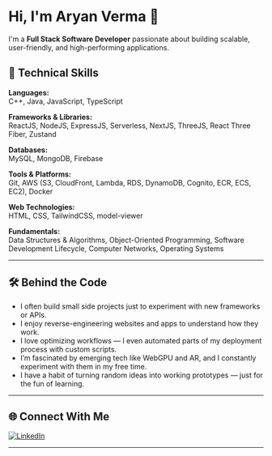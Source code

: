 # Hi, I'm Aryan Verma 👋

I'm a **Full Stack Software Developer** passionate about building scalable, user-friendly, and high-performing applications.

## 🚀 Technical Skills

**Languages:**  
C++, Java, JavaScript, TypeScript

**Frameworks & Libraries:**  
ReactJS, NodeJS, ExpressJS, Serverless, NextJS, ThreeJS, React Three Fiber, Zustand

**Databases:**  
MySQL, MongoDB, Firebase

**Tools & Platforms:**  
Git, AWS (S3, CloudFront, Lambda, RDS, DynamoDB, Cognito, ECR, ECS, EC2), Docker

**Web Technologies:**  
HTML, CSS, TailwindCSS, model-viewer

**Fundamentals:**  
Data Structures & Algorithms, Object-Oriented Programming, Software Development Lifecycle, Computer Networks, Operating Systems

---

## 🛠️ Behind the Code

- I often build small side projects just to experiment with new frameworks or APIs.
- I enjoy reverse-engineering websites and apps to understand how they work.
- I love optimizing workflows — I even automated parts of my deployment process with custom scripts.
- I’m fascinated by emerging tech like WebGPU and AR, and I constantly experiment with them in my free time.
- I have a habit of turning random ideas into working prototypes — just for the fun of learning.

---

## 🌐 Connect With Me

[![LinkedIn](https://img.shields.io/badge/LinkedIn-Connect-blue?logo=linkedin&style=flat-square)](https://www.linkedin.com/in/aryan-verma-in/)

---

<!--
**AR13202/AR13202** is a ✨ special ✨ repository because its `README.md` (this file) appears on your GitHub profile.
-->
